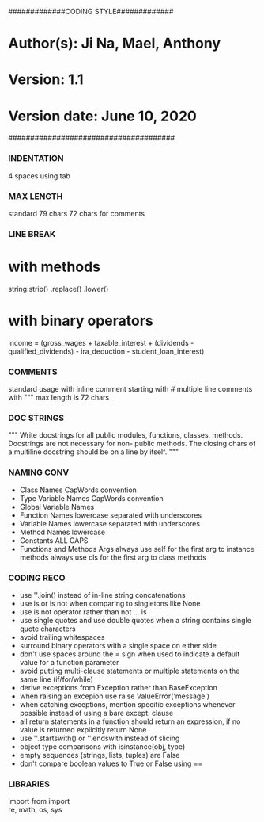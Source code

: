 #############CODING STYLE#############
# Author(s): Ji Na, Mael, Anthony    #
# Version: 1.1                       #
# Version date: June 10, 2020        #
######################################

### INDENTATION ###
4 spaces using tab

### MAX LENGTH ###
standard 79 chars
72 chars for comments

### LINE BREAK ###
# with methods
string.strip()
      .replace()
      .lower()

# with binary operators
income = (gross_wages
	+ taxable_interest
	+ (dividends - qualified_dividends)
	- ira_deduction
	- student_loan_interest)

### COMMENTS ###
standard usage with inline comment starting with #
multiple line comments with """
max length is 72 chars

### DOC STRINGS ###
""" Write docstrings for all public modules, functions,
classes, methods. Docstrings are not necessary for non-
public methods.
The closing chars of a multiline docstring should be on
a line by itself.
"""

### NAMING CONV ###
* Class Names
CapWords convention
* Type Variable Names
CapWords convention
* Global Variable Names
* Function Names
lowercase separated with underscores
* Variable Names
lowercase separated with underscores
* Method Names
lowercase
* Constants
ALL CAPS
* Functions and Methods Args
always use self for the first arg to instance methods
always use cls for the first arg to class methods

### CODING RECO ###
* use ''.join() instead of in-line string concatenations
* use is or is not when comparing to singletons like None
* use is not operator rather than not ... is
* use single quotes and use double quotes when a string 
contains single quote characters
* avoid trailing whitespaces
* surround binary operators with a single space on either side
* don't use spaces around the = sign when used to indicate a 
default value for a function parameter
* avoid putting multi-clause statements or multiple statements 
on the same line (if/for/while)
* derive exceptions from Exception rather than BaseException
* when raising an excepion use raise ValueError('message')
* when catching exceptions, mention specific exceptions 
whenever possible instead of using a bare except: clause
* all return statements in a function should return an 
expression, if no value is returned explicitly return None
* use ''.startswith() or ''.endswith instead of slicing
* object type comparisons with isinstance(obj, type)
* empty sequences (strings, lists, tuples) are False
* don't compare boolean values to True or False using ==

### LIBRARIES ###
import <library>
from <library> import <method>	
re, math, os, sys
